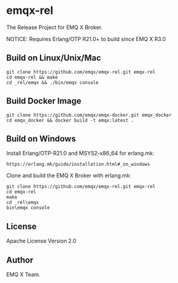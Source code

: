 emqx-rel
========

The Release Project for EMQ X Broker.

NOTICE: Requires Erlang/OTP R21.0+ to build since EMQ X R3.0

Build on Linux/Unix/Mac
-----------------------

```
git clone https://github.com/emqx/emqx-rel.git emqx-rel
cd emqx-rel && make
cd _rel/emqx && ./bin/emqx console
```

Build Docker Image
------------------

```
git clone https://github.com/emqx/emqx-docker.git emqx_docker
cd emqx_docker && docker build -t emqx:latest .
```

Build on Windows
----------------

Install Erlang/OTP-R21.0 and MSYS2-x86_64 for erlang.mk:

```
https://erlang.mk/guide/installation.html#_on_windows
```

Clone and build the EMQ X Broker with erlang.mk:

```
git clone https://github.com/emqx/emqx-rel.git emqx-rel
cd emqx-rel
make
cd _rel\emqx
bin\emqx console
```

License
-------

Apache License Version 2.0

Author
------

EMQ X Team.
